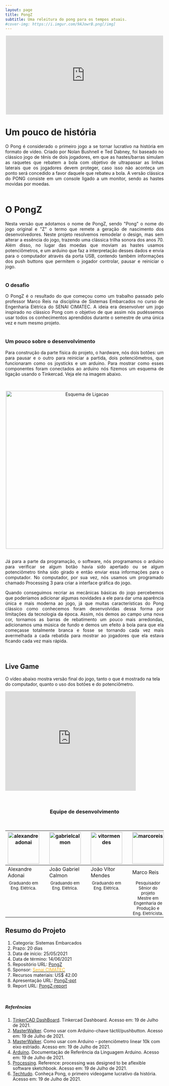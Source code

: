 ```yaml
---
layout: page
title: PongZ
subtitle: Uma releitura do pong para os tempos atuais.
#cover-img: https://i.imgur.com/9AJowrB.png[/img]
---
```


<th><center><iframe src="https://giphy.com/embed/l8DL07tSFOLLd7LQL5" width="500" height="250" frameBorder="0" class="giphy-embed" allowFullScreen></iframe><p></p></center></th>

# Um pouco de história
<div style="text-align: justify"> 
O Pong é considerado o primeiro jogo a se tornar lucrativo na história em formato de vídeo. Criado por  Nolan Bushnell e Ted Dabney, foi baseado no clássico jogo de tênis de dois jogadores, em que as hastes/barras simulam as raquetes que rebatem a bola com objetivo de ultrapassar as linhas laterais que os jogadores devem proteger, caso isso não aconteça um ponto será concedido a favor daquele que rebateu a bola. A versão clássica do PONG consiste em um console ligado a um monitor, sendo as hastes movidas por moedas.
</div><br>

# O PongZ
<div style="text-align: justify"> 
Nesta versão que adotamos o nome de PongZ, sendo "Pong" o nome do jogo original e "Z" o termo que remete a geração de nascimento dos desenvolvedores. Neste projeto resolvemos remodelar o design, mas sem alterar a essência do jogo, trazendo uma clássica trilha sonora dos anos 70. Além disso, no lugar das moedas que moviam as hastes usamos potenciômetros, e um arduino que faz a interpretação desses dados e envia para o computador através da porta USB, contendo também informações dos push buttons que permitem o jogador controlar, pausar e reiniciar o jogo.
</div><br>

### O desafio
<div style="text-align: justify"> 
O PongZ é o resultado do que começou como um trabalho passado pelo professor Marco Reis na disciplina de Sistemas Embarcados no curso de Engenharia Elétrica do SENAI CIMATEC. A ideia era desenvolver um jogo inspirado no clássico Pong com o objetivo de que assim nós pudéssemos usar todos os conhecimentos aprendidos durante o semestre de uma única vez e num mesmo projeto. 
</div><br>

### Um pouco sobre o desenvolvimento
<div style="text-align: justify"> 
Para construção da parte física do projeto, o hardware, nós dois botões: um para pausar e o outro para reiniciar a partida, dois potenciômetros, que funcionaram como os joysticks e um arduino. Para mostrar como esses componentes foram conectados ao arduino nós fizemos um esquema de ligação usando o Tinkercad. Veja ele na imagem abaixo.

<br><th><center><img src="{{ 'assets/img/pongz/pong_circuito.png' | relative_url }}" width="500" alt="Esquema de Ligacao" class="img" /></center></th>
<br>

Já para a parte da programação, o software, nós programamos o arduino para verificar se algum botão havia sido apertado ou se algum potenciômetro tinha sido girado e então enviar essa informações para o computador. No computador, por sua vez, nós usamos um programado chamado Processing 3 para criar a interface gráfica do jogo.

Quando conseguimos recriar as mecânicas básicas do jogo percebemos que poderíamos adicionar algumas novidades a ele para dar uma aparência única e mais moderna ao jogo, já que muitas características do Pong clássico como conhecemos foram desenvolvidas dessa forma por limitações da tecnologia da época. Assim, nós demos ao campo uma nova cor, tornamos as barras de rebatimento um pouco mais arredondas, adicionamos uma música de fundo e demos um efeito à bola para que ela começasse totalmente branca e fosse se tornando cada vez mais avermelhada a cada rebatida para mostrar ao jogadores que ela estava ficando cada vez mais rápida.
</div><br>

## Live Game
O vídeo abaixo mostra versão final do jogo, tanto o que é mostrado na tela do computador, quanto o uso dos botões e do potenciômetro.

<div class="embed-responsive embed-responsive-16by9">

<iframe width="415" height="315" src="https://www.youtube.com/embed/Yl8Gpslcpxw" title="YouTube video player" frameborder="0" allow="accelerometer; autoplay; clipboard-write; encrypted-media; gyroscope; picture-in-picture" allowfullscreen></iframe>

</div>

<br/>
<br/>

<center><h3 class="post-title">Equipe de desenvolvimento</h3><br/></center>
<div class="row">
  <div class=" col-xl-auto offset-xl-0 col-lg-4 offset-lg-0">
    <table class="table-borderless highlight">
      <thead>
        <tr>
          <th><a href="https://www.linkedin.com/in/alexandre-adonai-gama-da-silva-365a35211/"><center><img src="{{ 'assets/img/people/alexandreadonai-1.png' | relative_url}}" 
          width="100" alt="alexandreadonai"
          class="img-fluid rounded-circle" /></center></a></th>
          <th></th>
          <th><a href="http://lattes.cnpq.br/3714599132684846"><center><img src="{{ 'assets/img/people/gabrielcalmon-1.png' | relative_url}}" 
          width="100" alt="gabrielcalmon"
          class="img-fluid rounded-circle" /></center></a></th>
          <th></th>
          <th><a href="https://www.linkedin.com/in/jo%C3%A3o-v%C3%ADtor-s-mendes-aa2ab71b5/"><center><img src="{{ 'assets/img/people/vitormendes-1.png' | relative_url}}" 
          width="100" alt="vitormendes"
          class="img-fluid rounded-circle" /></center></a></th>
          <th></th>
          <th><a href="https://www.mhar-vell.github.io/portifolio/"><center><img src="{{ 'assets/img/people/marcoreis8b&w-1.png' | relative_url}}" 
          width="100" alt="marcoreis"
          class="img-fluid rounded-circle" /></center></a></th>
          <th></th>
        </tr>
      </thead>
      <tbody>
        <tr class="font-weight-bolder" style="text-align: center margin-top: 0">
         <td width="25.00%">Alexandre Adonai</td>
          <td></td>
          <td width="25.00%">João Gabriel Calmon</td>
          <td></td>
          <td width="25.00%">João Vítor Mendes</td>
          <td></td>
          <td width="25.00%">Marco Reis</td>
        </tr>
        <tr style="text-align: center" >
          <td style="vertical-align: top"><small>Graduando em Eng. Elétrica.</small></td>
          <td></td>
          <td style="vertical-align: top"><small>Graduando em Eng. Elétrica.</small></td>
          <td></td>
          <td style="vertical-align: top"><small>Graduando em Eng. Elétrica.</small></td>
          <td></td>
          <td style="vertical-align: top"><small>Pesquisador Sênior do projeto <br>Mestre em Engenharia de Produção e Eng. Eletricista.</small></td>
        </tr>
      </tbody>
    </table>
  </div>
</div>

## Resumo do Projeto

1. Categoria: Sistemas Embarcados
2. Prazo: 20 dias
3. Data de início: 25/05/2021
4. Data de término: 14/06/2021
5. Repositório URL: [PongZ](https://github.com/GabrielCalmon/Desafio_Pong_2021-1)
6. Sponsor: <a href="http://www.senaicimatec.com.br/en/"><font color="#fbb117">Senai CIMATEC</font></a>
7. Recursos materiais: US$ 42.00
8. Apresentação URL: [PongZ-ppt](https://drive.google.com/drive/folders/188Juz5FEUqrq5PzuuWtxbnuLv0CRaUem?usp=sharing) 
9. Report URL: [PongZ-report](https://drive.google.com/drive/folders/188Juz5FEUqrq5PzuuWtxbnuLv0CRaUem?usp=sharing) 

<br>

##### Referências
1. [TinkerCAD DashBoard](https://www.tinkercad.com/things/alnQmejrYC8-pong-av3/editel). Tinkercad Dashboard. Acesso em: 19 de Julho de 2021.
2. [MasterWalker](https://blogmasterwalkershop.com.br/arduino/arduino-utilizando-o-potenciometro-linear). Como usar com Arduino-chave táctil/pushbutton. Acesso em: 19 de Julho de 2021.
3. [MasterWalker](https://blogmasterwalkershop.com.br/arduino/arduino-utilizando-o-potenciometro-linear). Como usar com Arduino – potenciômetro linear 10k com eixo estriado. Acesso em: 19 de Julho de 2021.
4. [Arduino](ttps://www.arduino.cc/reference/pt/). Documentação de Referência da Linguagem Arduino. Acesso em: 19 de Julho de 2021.
5. [Processing](https://processing.org/reference/). Reference: processing was designed to be aflexible software sketchbook. Acesso em: 19 de Julho de 2021.
6. [Techtudo](https://www.techtudo.com.br/noticias/noticia/2016/03/conheca-pong-o-primeiro-videogame-lucrativo-da-historia.html). Conheça Pong, o primeiro videogame lucrativo da história. Acesso em: 19 de Julho de 2021.
